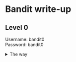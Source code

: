 # Bandit write-up

## Level 0

Username: bandit0 <br>
Password: bandit0

<details>
  <summary>The way</summary>

  Simply connect via ssh and look into the readme file.
  
  ```shell
  ssh bandit0@bandit.labs.overthewire.org:2220
  vi readme
  ```

  <details>
    <summary>Password</summary>

    > ZjLjTmM6FvvyRnrb2rfNWOZOTa6ip5If
  </details>
</details>